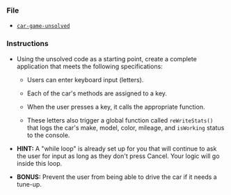 ### File

* [`car-game-unsolved`](unsolved/car_game_unsolved.html)

### Instructions

* Using the unsolved code as a starting point, create a complete application that meets the following specifications:

  * Users can enter keyboard input (letters).

  * Each of the car's methods are assigned to a key.

  * When the user presses a key, it calls the appropriate function.

  * These letters also trigger a global function called `reWriteStats()` that logs the car's make, model, color, mileage, and `isWorking` status to the console.

* **HINT:** A "while loop" is already set up for you that will continue to ask the user for input as long as they don't press Cancel. Your logic will go inside this loop.

* **BONUS:** Prevent the user from being able to drive the car if it needs a tune-up.